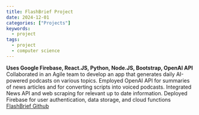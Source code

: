 ```yaml
---
title: FlashBrief Project
date: 2024-12-01
categories: ["Projects"]
keywords:
  - project
tags:
  - project
  - computer science
---
```


**Uses Google Firebase, React.JS, Python, Node.JS, Bootstrap, OpenAI API**
Collaborated in an Agile team to develop an app that generates daily AI-powered podcasts on various topics. Employed OpenAI API for summaries of news articles and for converting scripts into voiced podcasts. Integrated News API and web scraping for relevant up to date information. Deployed Firebase for user authentication, data storage, and cloud functions
[FlashBrief Github](https://github.com/392-f24/FlashBriefs)

